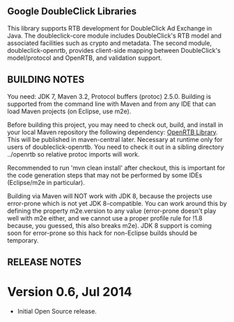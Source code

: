 Google DoubleClick Libraries
----------------------------------------------------------------------

This library supports RTB development for DoubleClick Ad Exchange
in Java. The doubleclick-core module includes DoubleClick's RTB model
and associated facilities such as crypto and metadata.  The second
module, doubleclick-openrtb, provides client-side mapping between
DoubleClick's model/protocol and OpenRTB, and validation support.


BUILDING NOTES
----------------------------------------------------------------------

You need: JDK 7, Maven 3.2, Protocol buffers (protoc) 2.5.0.
Building is supported from the command line with Maven and
from any IDE that can load Maven projects (on Eclipse, use m2e).

Before building this project, you may need to check out, build, and
install in your local Maven repository the following dependency:
[OpenRTB Library][]. This will be published in maven-central later.
Necessary at runtime only for users of doubleclick-openrtb.
You need to check it out in a sibling directory ../openrtb
so relative protoc imports will work.

[OpenRTB Library]: https://github.com/google/openrtb

Recommended to run 'mvn clean install' after checkout, this is
important for the code generation steps that may not be performed
by some IDEs (Eclipse/m2e in particular).

Building via Maven will NOT work with JDK 8, because the projects
use error-prone which is not yet JDK 8-compatible.  You can work
around this by defining the property m2e.version to any value
(error-prone doesn't play well with m2e either, and we cannot use
a proper profile rule for <jdk>!1.8</jdk> because, you guessed,
this also breaks m2e). JDK 8 support is coming soon for error-prone
so this hack for non-Eclipse builds should be temporary.


RELEASE NOTES
----------------------------------------------------------------------

# Version 0.6, Jul 2014

* Initial Open Source release.
